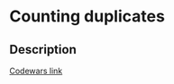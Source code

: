# Counting duplicates
## Description
[Codewars link](https://www.codewars.com/kata/54bf1c2cd5b56cc47f0007a1)